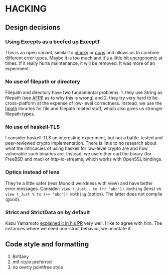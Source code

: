 # HACKING

## Design decisions

### Using [Excepts](https://hackage.haskell.org/package/haskus-utils-variant-3.0/docs/Haskus-Utils-Variant-Excepts.html) as a beefed up ExceptT

This is an open variant, similar to [plucky](https://hackage.haskell.org/package/plucky) or [oops](https://github.com/i-am-tom/oops) and allows us to combine different error types. Maybe it is too much and it's a little bit [unergonomic](https://github.com/haskus/packages/issues/32) at times. If it really hurts maintenance, it will be removed. It was more of an experiment.

### No use of filepath or directory

Filepath and directory have two fundamental problems: 1. they use String as filepath (see [AFPP](https://gitlab.haskell.org/ghc/ghc/-/wikis/proposal/abstract-file-path) as to why this is wrong) and 2. they try very hard to be cross-platform at the expense of low-level correctness. Instead, we use the [hpath](https://github.com/hasufell/hpath) libraries for file and filepath related stuff, which also gives us stronger filepath types.

### No use of haskell-TLS

I consider haskell-TLS an interesting experiment, but not a battle-tested and peer-reviewed crypto implementation. There is little to no research about what the intricacies of using haskell for low-level crypto are and how vulnerable such binaries are. Instead, we use either curl the binary (for FreeBSD and mac) or http-io-streams, which works with OpenSSL bindings.

### Optics instead of lens

They're a little safer (less Monoid weirdness with view) and have better error messages. Consider: `view (_Just . to (++ "abc")) Nothing` (lens) vs `view (_Just % to (++ "abc")) Nothing` (optics). The latter does not compile (good).

### Strict and StrictData on by default

Kazu Yamamoto [explained it in his PR](https://github.com/yesodweb/wai/pull/752#issuecomment-501531386) very well. I like to agree with him. The instances where we need non-strict behavior, we annotate it.

## Code style and formatting

1. Brittany
2. mtl-style preferred
3. no overly pointfree style
